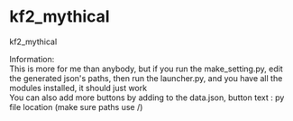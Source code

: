 # kf2_mythical
kf2_mythical

Information:\
This is more for me than anybody, but if you run the make_setting.py, edit the generated json's paths, then run the launcher.py, and you have all the modules installed, it should just work\
You can also add more buttons by adding to the data.json, button text : py file location (make sure paths use /)
